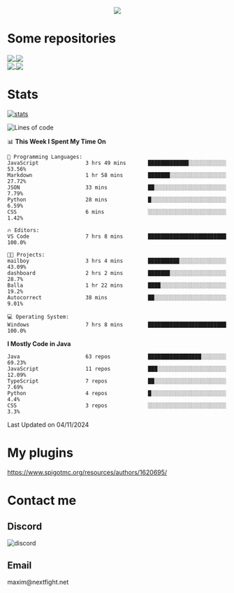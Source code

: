 <p align="center">
  <a href="https://github.com/max1mde">
    <img src="https://readme-typing-svg.demolab.com?font=Permanent+Marker&size=30&duration=4100&color=8C63F7&center=true&multiline=true&random=false&width=749&height=105&lines=Здрасти!;My+name+is+Maxim" /></a>
</p>

<div align="left">

<h1>Some repositories</h1>
<a href="https://github.com/max1mde/FancyPhysics">
  <img align="center" src="https://denvercoder1-github-readme-stats.vercel.app/api/pin/?username=max1mde&repo=FancyPhysics&theme=react&bg_color=1F222E&title_color=8C63F7&hide_border=true&icon_color=F8D866&show_icons=true" />
</a>
<a href="https://github.com/max1mde/ChatBubblesAPI">
  <img align="center" src="https://denvercoder1-github-readme-stats.vercel.app/api/pin/?username=max1mde&repo=ChatBubblesAPI&theme=react&bg_color=1F222E&title_color=8C63F7&hide_border=true&icon_color=F8D866&show_icons=true" />
</a>
<br>
<a href="https://github.com/max1mde/HologramAPI">
  <img align="center" src="https://denvercoder1-github-readme-stats.vercel.app/api/pin/?username=max1mde&repo=HologramAPI&theme=react&bg_color=1F222E&title_color=8C63F7&hide_border=true&icon_color=F8D866&show_icons=true" />
</a>
<a href="https://github.com/max1mde/PluginSimplifier">
  <img align="center" src="https://denvercoder1-github-readme-stats.vercel.app/api/pin/?username=max1mde&repo=PluginSimplifier&theme=react&bg_color=1F222E&title_color=8C63F7&hide_border=true&icon_color=F8D866&show_icons=true" />
</a>


<h1>Stats</h1>
<p>
  <a href="https://github.com/max1mde">
    <img src="https://github-readme-stats.vercel.app/api?username=max1mde&theme=tokyonight&show_icons=true&layout=compact" alt="stats" /></a>
</p>
</div>

<!--START_SECTION:waka-->
![Lines of code](https://img.shields.io/badge/From%20Hello%20World%20I%27ve%20Written-802663%20lines%20of%20code-blue)

📊 **This Week I Spent My Time On** 

```text
💬 Programming Languages: 
JavaScript               3 hrs 49 mins       █████████████░░░░░░░░░░░░   53.56% 
Markdown                 1 hr 58 mins        ███████░░░░░░░░░░░░░░░░░░   27.72% 
JSON                     33 mins             ██░░░░░░░░░░░░░░░░░░░░░░░   7.79% 
Python                   28 mins             █░░░░░░░░░░░░░░░░░░░░░░░░   6.59% 
CSS                      6 mins              ░░░░░░░░░░░░░░░░░░░░░░░░░   1.42%

🔥 Editors: 
VS Code                  7 hrs 8 mins        █████████████████████████   100.0%

🐱‍💻 Projects: 
mailboy                  3 hrs 4 mins        ██████████░░░░░░░░░░░░░░░   43.09% 
dashboard                2 hrs 2 mins        ███████░░░░░░░░░░░░░░░░░░   28.7% 
Balla                    1 hr 22 mins        ████░░░░░░░░░░░░░░░░░░░░░   19.2% 
Autocorrect              38 mins             ██░░░░░░░░░░░░░░░░░░░░░░░   9.01%

💻 Operating System: 
Windows                  7 hrs 8 mins        █████████████████████████   100.0%

```

**I Mostly Code in Java** 

```text
Java                     63 repos            █████████████████░░░░░░░░   69.23% 
JavaScript               11 repos            ███░░░░░░░░░░░░░░░░░░░░░░   12.09% 
TypeScript               7 repos             ██░░░░░░░░░░░░░░░░░░░░░░░   7.69% 
Python                   4 repos             █░░░░░░░░░░░░░░░░░░░░░░░░   4.4% 
CSS                      3 repos             ░░░░░░░░░░░░░░░░░░░░░░░░░   3.3%

```



 Last Updated on 04/11/2024
<!--END_SECTION:waka-->

# My plugins
https://www.spigotmc.org/resources/authors/1620695/

<h1>Contact me</h1>

<h2>Discord</h2>  
<img src="https://lanyard.cnrad.dev/api/759334613335670805" alt="discord">

<h2>Email</h2>  
maxim@nextfight.net


